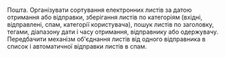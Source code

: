 Пошта. Організувати сортування електронних листів за датою отримання або відправки, зберігання листів по категоріям (вхідні, відправлені, спам, категорії користувача), пошук листів по заголовку, тегами, діапазону дати і часу отримання, відправнику або одержувачу. Передбачити механізм об'єднання листів від одного відправника в список і автоматичної відправки листів в спам.
